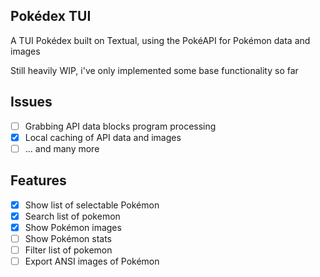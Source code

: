 ## Pokédex TUI
A TUI Pokédex built on Textual, using the PokéAPI for Pokémon data and images 

Still heavily WIP, i've only implemented some base functionality so far

## Issues
- [ ] Grabbing API data blocks program processing
- [X] Local caching of API data and images 
- [ ] ... and many more

## Features 
- [X] Show list of selectable Pokémon
- [X] Search list of pokemon
- [X] Show Pokémon images 
- [ ] Show Pokémon stats
- [ ] Filter list of pokemon
- [ ] Export ANSI images of Pokémon